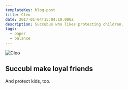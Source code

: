 ```yaml
---
templateKey: blog-post
title: Cleo
date: 2017-01-04T15:04:10.000Z
description: Succubus who likes protecting children.
tags:
  - paper
  - balance
---
```

![Cleo](/img/Cleo.png)

## Succubi make loyal friends

And protect kids, too.